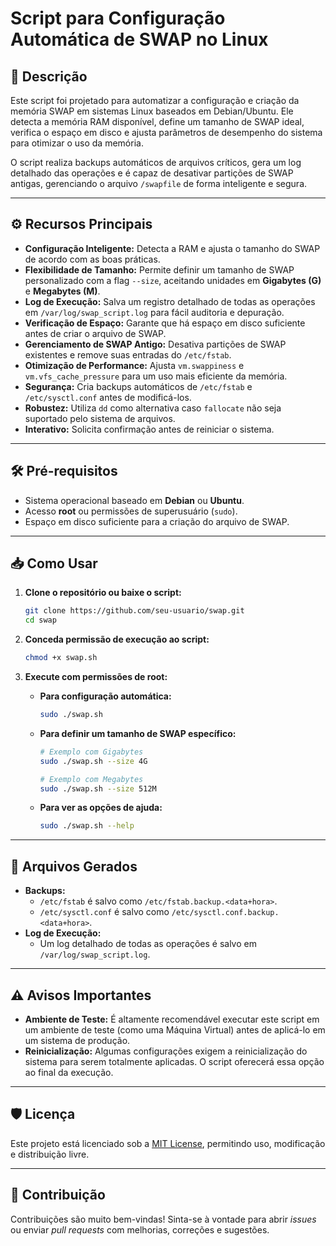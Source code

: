 # Script para Configuração Automática de SWAP no Linux

## 📄 Descrição

Este script foi projetado para automatizar a configuração e criação da memória SWAP em sistemas Linux baseados em Debian/Ubuntu. Ele detecta a memória RAM disponível, define um tamanho de SWAP ideal, verifica o espaço em disco e ajusta parâmetros de desempenho do sistema para otimizar o uso da memória.

O script realiza backups automáticos de arquivos críticos, gera um log detalhado das operações e é capaz de desativar partições de SWAP antigas, gerenciando o arquivo `/swapfile` de forma inteligente e segura.

---

## ⚙️ Recursos Principais

-   **Configuração Inteligente:** Detecta a RAM e ajusta o tamanho do SWAP de acordo com as boas práticas.
-   **Flexibilidade de Tamanho:** Permite definir um tamanho de SWAP personalizado com a flag `--size`, aceitando unidades em **Gigabytes (G)** e **Megabytes (M)**.
-   **Log de Execução:** Salva um registro detalhado de todas as operações em `/var/log/swap_script.log` para fácil auditoria e depuração.
-   **Verificação de Espaço:** Garante que há espaço em disco suficiente antes de criar o arquivo de SWAP.
-   **Gerenciamento de SWAP Antigo:** Desativa partições de SWAP existentes e remove suas entradas do `/etc/fstab`.
-   **Otimização de Performance:** Ajusta `vm.swappiness` e `vm.vfs_cache_pressure` para um uso mais eficiente da memória.
-   **Segurança:** Cria backups automáticos de `/etc/fstab` e `/etc/sysctl.conf` antes de modificá-los.
-   **Robustez:** Utiliza `dd` como alternativa caso `fallocate` não seja suportado pelo sistema de arquivos.
-   **Interativo:** Solicita confirmação antes de reiniciar o sistema.

---

## 🛠️ Pré-requisitos

-   Sistema operacional baseado em **Debian** ou **Ubuntu**.
-   Acesso **root** ou permissões de superusuário (`sudo`).
-   Espaço em disco suficiente para a criação do arquivo de SWAP.

---

## 📥 Como Usar

1.  **Clone o repositório ou baixe o script:**
    ```bash
    git clone https://github.com/seu-usuario/swap.git
    cd swap
    ```

2.  **Conceda permissão de execução ao script:**
    ```bash
    chmod +x swap.sh
    ```

3.  **Execute com permissões de root:**

    *   **Para configuração automática:**
        ```bash
        sudo ./swap.sh
        ```

    *   **Para definir um tamanho de SWAP específico:**
        ```bash
        # Exemplo com Gigabytes
        sudo ./swap.sh --size 4G

        # Exemplo com Megabytes
        sudo ./swap.sh --size 512M
        ```

    *   **Para ver as opções de ajuda:**
        ```bash
        sudo ./swap.sh --help
        ```

---

## 📂 Arquivos Gerados

-   **Backups:**
    -   `/etc/fstab` é salvo como `/etc/fstab.backup.<data+hora>`.
    -   `/etc/sysctl.conf` é salvo como `/etc/sysctl.conf.backup.<data+hora>`.
-   **Log de Execução:**
    -   Um log detalhado de todas as operações é salvo em `/var/log/swap_script.log`.

---

## ⚠️ Avisos Importantes

-   **Ambiente de Teste:** É altamente recomendável executar este script em um ambiente de teste (como uma Máquina Virtual) antes de aplicá-lo em um sistema de produção.
-   **Reinicialização:** Algumas configurações exigem a reinicialização do sistema para serem totalmente aplicadas. O script oferecerá essa opção ao final da execução.

---

## 🛡️ Licença

Este projeto está licenciado sob a [MIT License](LICENSE), permitindo uso, modificação e distribuição livre.

---

## 🤝 Contribuição

Contribuições são muito bem-vindas! Sinta-se à vontade para abrir *issues* ou enviar *pull requests* com melhorias, correções e sugestões.
